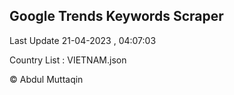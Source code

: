 

## Google Trends Keywords Scraper 
 
Last Update 21-04-2023 , 04:07:03

Country List :
VIETNAM.json



© Abdul Muttaqin 
